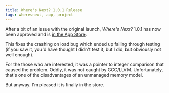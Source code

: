 ```yaml
---
title: Where's Next? 1.0.1 Release
tags: wheresnext, app, project
---
```


After a bit of an issue with the original launch, _Where's Next?_ 1.0.1 has now been approved and is [in the App Store](http://itunes.apple.com/gb/app/wheres-next/id454450198?mt=8).

This fixes the crashing on load bug which ended up falling through testing (if you saw it, you'd have thought I didn't test it, but I did, but obviously not well enough).

For the those who are interested, it was a pointer to integer comparison that caused the problem. Oddly, it was not caught by GCC/LLVM. Unfortunately, that's one of the disadvantages of an unmanaged memory model.

But anyway. I'm pleased it is finally in the store.

